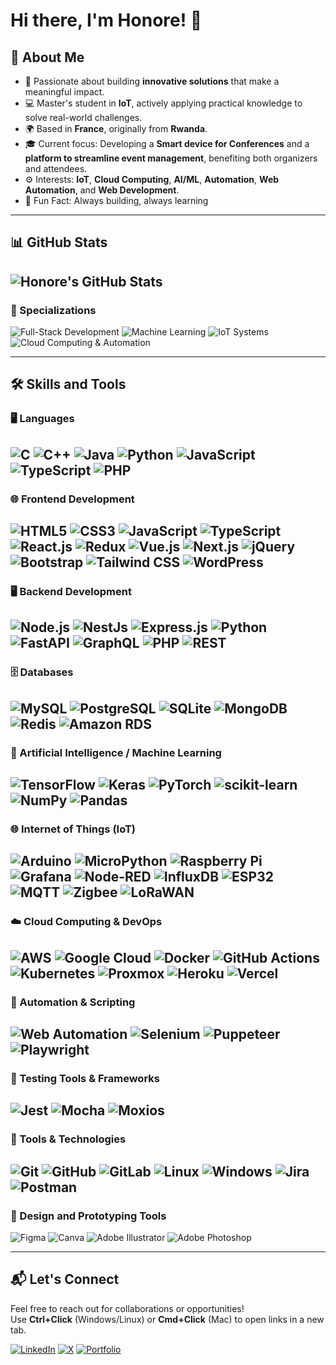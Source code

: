 # Hi there, I'm Honore! 👋

## 🌟 About Me
- 🚀 Passionate about building **innovative solutions** that make a meaningful impact.  
- 💻 Master's student in **IoT**, actively applying practical knowledge to solve real-world challenges.  
- 🌍 Based in **France**, originally from **Rwanda**.  
- 🎓 Current focus: Developing a **Smart device for Conferences** and a **platform to streamline event management**, benefiting both organizers and attendees.  
- ⚙️ Interests: **IoT**, **Cloud Computing**, **AI/ML**, **Automation**, **Web Automation**, and **Web Development**.
- 🎉 Fun Fact: Always building, always learning 

---

## 📊 GitHub Stats

![Honore's GitHub Stats](https://github-readme-stats.vercel.app/api?username=ihonore&show_icons=true&theme=radical&count_private=true)
---


### 🌟 Specializations

<div align="left">
  <img src="https://img.shields.io/badge/-Full--Stack%20Development-339933?style=for-the-badge&logo=node.js&logoColor=white" alt="Full-Stack Development" />
  <img src="https://img.shields.io/badge/-Machine%20Learning-FF6F00?style=for-the-badge&logo=tensorflow&logoColor=white" alt="Machine Learning" />
  <img src="https://img.shields.io/badge/-IoT%20Systems-00BFA5?style=for-the-badge&logo=raspberrypi&logoColor=white" alt="IoT Systems" />
  <img src="https://img.shields.io/badge/-Cloud%20Computing%20%26%20Automation-4285F4?style=for-the-badge&logo=googlecloud&logoColor=white" alt="Cloud Computing & Automation" />
</div>

---

## 🛠️ Skills and Tools

### 🖥️ Languages
![C](https://img.shields.io/badge/-C-A8B9CC?style=for-the-badge&logo=c&logoColor=white)
![C++](https://img.shields.io/badge/-C++-00599C?style=for-the-badge&logo=cplusplus&logoColor=white)
![Java](https://img.shields.io/badge/-Java-007396?style=for-the-badge&logo=java&logoColor=white)
![Python](https://img.shields.io/badge/-Python-3776AB?style=for-the-badge&logo=python&logoColor=white)
![JavaScript](https://img.shields.io/badge/-JavaScript-F7DF1E?style=for-the-badge&logo=javascript&logoColor=black)
![TypeScript](https://img.shields.io/badge/-TypeScript-3178C6?style=for-the-badge&logo=typescript&logoColor=white)
![PHP](https://img.shields.io/badge/-PHP-777BB4?style=for-the-badge&logo=php&logoColor=white)
---


### 🌐 Frontend Development
![HTML5](https://img.shields.io/badge/-HTML5-E34F26?logo=html5&logoColor=white&style=flat)
![CSS3](https://img.shields.io/badge/-CSS3-1572B6?logo=css3&logoColor=white&style=flat)
![JavaScript](https://img.shields.io/badge/-JavaScript-F7DF1E?logo=javascript&logoColor=black&style=flat)
![TypeScript](https://img.shields.io/badge/-TypeScript-3178C6?logo=typescript&logoColor=white&style=flat)
![React.js](https://img.shields.io/badge/-React.js-61DAFB?logo=react&logoColor=black&style=flat)
![Redux](https://img.shields.io/badge/-Redux-764ABC?logo=redux&logoColor=white&style=flat)
![Vue.js](https://img.shields.io/badge/-Vue.js-4FC08D?logo=vue.js&logoColor=white&style=flat)
![Next.js](https://img.shields.io/badge/-Next.js-000000?logo=next.js&logoColor=white&style=flat)
![jQuery](https://img.shields.io/badge/-jQuery-0769AD?logo=jquery&logoColor=white&style=flat)
![Bootstrap](https://img.shields.io/badge/-Bootstrap-7952B3?logo=bootstrap&logoColor=white&style=flat)
![Tailwind CSS](https://img.shields.io/badge/-Tailwind%20CSS-06B6D4?logo=tailwindcss&logoColor=white&style=flat)
![WordPress](https://img.shields.io/badge/-WordPress-21759B?logo=wordpress&logoColor=white&style=flat)
---


### 🖥️ Backend Development
![Node.js](https://img.shields.io/badge/-Node.js-339933?logo=node.js&logoColor=white&style=flat)
![NestJs](https://img.shields.io/badge/-NestJs-E0234E?logo=nestjs&logoColor=white&style=flat)
![Express.js](https://img.shields.io/badge/-Express.js-000000?logo=express&logoColor=white&style=flat)
![Python](https://img.shields.io/badge/-Python-3776AB?logo=python&logoColor=white&style=flat)
![FastAPI](https://img.shields.io/badge/-FastAPI-009688?logo=fastapi&logoColor=white&style=flat)
![GraphQL](https://img.shields.io/badge/-GraphQL-E10098?logo=graphql&logoColor=white&style=flat)
![PHP](https://img.shields.io/badge/-PHP-777BB4?logo=php&logoColor=white&style=flat)
![REST](https://img.shields.io/badge/-REST-02569B?logo=rest&logoColor=white&style=flat)
---


### 🗄️ Databases
![MySQL](https://img.shields.io/badge/-MySQL-4479A1?logo=mysql&logoColor=white&style=flat)
![PostgreSQL](https://img.shields.io/badge/-PostgreSQL-4169E1?logo=postgresql&logoColor=white&style=flat)
![SQLite](https://img.shields.io/badge/-SQLite-003B57?logo=sqlite&logoColor=white&style=flat)
![MongoDB](https://img.shields.io/badge/-MongoDB-47A248?logo=mongodb&logoColor=white&style=flat)
![Redis](https://img.shields.io/badge/-Redis-DC382D?logo=redis&logoColor=white&style=flat)
![Amazon RDS](https://img.shields.io/badge/-Amazon%20RDS-527FFF?logo=amazonrds&logoColor=white&style=flat)
---


### 🤖 Artificial Intelligence / Machine Learning
![TensorFlow](https://img.shields.io/badge/-TensorFlow-FF6F00?logo=tensorflow&logoColor=white&style=flat)
![Keras](https://img.shields.io/badge/-Keras-D00000?logo=keras&logoColor=white&style=flat)
![PyTorch](https://img.shields.io/badge/-PyTorch-EE4C2C?logo=pytorch&logoColor=white&style=flat)
![scikit-learn](https://img.shields.io/badge/-scikit--learn-F7931E?logo=scikitlearn&logoColor=white&style=flat)
![NumPy](https://img.shields.io/badge/-NumPy-013243?logo=numpy&logoColor=white&style=flat)
![Pandas](https://img.shields.io/badge/-Pandas-150458?logo=pandas&logoColor=white&style=flat)
---

### 🌐 Internet of Things (IoT)
![Arduino](https://img.shields.io/badge/-Arduino-00979D?logo=arduino&logoColor=white&style=flat)
![MicroPython](https://img.shields.io/badge/-MicroPython-2B2728?logo=python&logoColor=white&style=flat)
![Raspberry Pi](https://img.shields.io/badge/-Raspberry%20Pi-A22846?logo=raspberrypi&logoColor=white&style=flat)
![Grafana](https://img.shields.io/badge/-Grafana-F46800?logo=grafana&logoColor=white&style=flat)
![Node-RED](https://img.shields.io/badge/-Node--RED-8F0000?logo=nodered&logoColor=white&style=flat)
![InfluxDB](https://img.shields.io/badge/-InfluxDB-22ADF6?logo=influxdb&logoColor=white&style=flat)
![ESP32](https://img.shields.io/badge/-ESP32-000000?logo=espressif&logoColor=white&style=flat)
![MQTT](https://img.shields.io/badge/-MQTT-660066?logo=eclipsemosquitto&logoColor=white&style=flat)
![Zigbee](https://img.shields.io/badge/-Zigbee-EB0443?logo=zigbee&logoColor=white&style=flat)
![LoRaWAN](https://img.shields.io/badge/-LoRaWAN-00BFA5?logo=lorawan&logoColor=white&style=flat)
---

### ☁️ Cloud Computing & DevOps
![AWS](https://img.shields.io/badge/-Amazon%20AWS-232F3E?logo=amazonaws&logoColor=white&style=flat)
![Google Cloud](https://img.shields.io/badge/-Google%20Cloud-4285F4?logo=googlecloud&logoColor=white&style=flat)
![Docker](https://img.shields.io/badge/-Docker-2496ED?logo=docker&logoColor=white&style=flat)
![GitHub Actions](https://img.shields.io/badge/-GitHub%20Actions-2088FF?logo=githubactions&logoColor=white&style=flat)
![Kubernetes](https://img.shields.io/badge/-Kubernetes-326CE5?logo=kubernetes&logoColor=white&style=flat)
![Proxmox](https://img.shields.io/badge/-Proxmox-E57000?logo=proxmox&logoColor=white&style=flat)
![Heroku](https://img.shields.io/badge/-Heroku-430098?logo=heroku&logoColor=white&style=flat)
![Vercel](https://img.shields.io/badge/-Vercel-000000?logo=vercel&logoColor=white&style=flat)
---

### 🔄 Automation & Scripting
![Web Automation](https://img.shields.io/badge/-Web%20Automation-FF9900?style=for-the-badge&logo=selenium&logoColor=white)
![Selenium](https://img.shields.io/badge/-Selenium-43B02A?style=for-the-badge&logo=selenium&logoColor=white)
![Puppeteer](https://img.shields.io/badge/-Puppeteer-40B5A4?style=for-the-badge&logo=puppeteer&logoColor=white)
![Playwright](https://img.shields.io/badge/-Playwright-2C3E50?style=for-the-badge&logo=microsoft&logoColor=white)
---

### 🧪 Testing Tools & Frameworks
![Jest](https://img.shields.io/badge/-Jest-C21325?style=for-the-badge&logo=jest&logoColor=white)
![Mocha](https://img.shields.io/badge/-Mocha-8D6748?style=for-the-badge&logo=mocha&logoColor=white)
![Moxios](https://img.shields.io/badge/-Moxios-FFCA28?style=for-the-badge&logo=axios&logoColor=black)
---

### 🧰 Tools & Technologies
![Git](https://img.shields.io/badge/-Git-F05032?logo=git&logoColor=white&style=flat)
![GitHub](https://img.shields.io/badge/-GitHub-181717?logo=github&logoColor=white&style=flat)
![GitLab](https://img.shields.io/badge/-GitLab-FC6D26?logo=gitlab&logoColor=white&style=flat)
![Linux](https://img.shields.io/badge/-Linux-FCC624?logo=linux&logoColor=black&style=flat)
![Windows](https://img.shields.io/badge/-Windows-0078D6?logo=windows&logoColor=white&style=flat)
![Jira](https://img.shields.io/badge/-Jira-0052CC?logo=jira&logoColor=white&style=flat)
![Postman](https://img.shields.io/badge/-Postman-FF6C37?logo=postman&logoColor=white&style=flat)
---

### 🎨 Design and Prototyping Tools
![Figma](https://img.shields.io/badge/-Figma-F24E1E?logo=figma&logoColor=white&style=flat)
![Canva](https://img.shields.io/badge/-Canva-00C4CC?logo=canva&logoColor=white&style=flat)
![Adobe Illustrator](https://img.shields.io/badge/-Adobe%20Illustrator-FF9A00?logo=adobeillustrator&logoColor=white&style=flat)
![Adobe Photoshop](https://img.shields.io/badge/-Adobe%20Photoshop-31A8FF?logo=adobephotoshop&logoColor=white&style=flat)

---

## 📬 Let's Connect
Feel free to reach out for collaborations or opportunities!  
Use **Ctrl+Click** (Windows/Linux) or **Cmd+Click** (Mac) to open links in a new tab.

[![LinkedIn](https://img.shields.io/badge/LinkedIn-0077B5?style=for-the-badge&logo=linkedin&logoColor=white)](https://linkedin.com/in/ihonore)
[![X](https://img.shields.io/badge/X-1DA1F2?style=for-the-badge&logo=x&logoColor=white)](https://x.com/ihonore01)
[![Portfolio](https://img.shields.io/badge/Portfolio-000000?style=for-the-badge&logo=vercel&logoColor=white)](https://ihonore.vercel.app)


